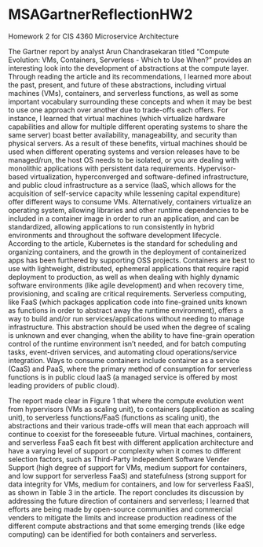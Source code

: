 # MSAGartnerReflectionHW2
Homework 2 for CIS 4360 Microservice Architecture

The Gartner report by analyst Arun Chandrasekaran titled “Compute Evolution: VMs, Containers, Serverless - Which to Use When?” provides an interesting look into the development of abstractions at the compute layer. Through reading the article and its recommendations, I learned more about the past, present, and future of these abstractions, including virtual machines (VMs), containers, and serverless functions, as well as some important vocabulary surrounding these concepts and when it may be best to use one approach over another due to trade-offs each offers. For instance, I learned that virtual machines (which virtualize hardware capabilities and allow for multiple different operating systems to share the same server) boast better availability, manageability, and security than physical servers. As a result of these benefits, virtual machines should be used when different operating systems and version releases have to be managed/run, the host OS needs to be isolated, or you are dealing with monolithic applications with persistent data requirements. Hypervisor-based virtualization, hyperconverged and software-defined infrastructure, and public cloud infrastructure as a service (IaaS, which allows for the acquisition of self-service capacity while lessening capital expenditure) offer different ways to consume VMs. Alternatively, containers virtualize an operating system, allowing libraries and other runtime dependencies to be included in a container image in order to run an application, and can be standardized, allowing applications to run consistently in hybrid environments and throughout the software development lifecycle. According to the article, Kubernetes is the standard for scheduling and organizing containers, and the growth in the deployment of containerized apps has been furthered by supporting OSS projects. Containers are best to use with lightweight, distributed, ephemeral applications that require rapid deployment to production, as well as when dealing with highly dynamic software environments (like agile development) and when recovery time, provisioning, and scaling are critical requirements. Serverless computing, like FaaS (which packages application code into fine-grained units known as functions in order to abstract away the runtime environment), offers a way to build and/or run services/applications without needing to manage infrastructure. This abstraction should be used when the degree of scaling is unknown and ever changing, when the ability to have fine-grain operation control of the runtime environment isn’t needed, and for batch computing tasks, event-driven services, and automating cloud operations/service integration. Ways to consume containers include container as a service (CaaS) and PaaS, where the primary method of consumption for serverless functions is in public cloud IaaS (a managed service is offered by most leading providers of public cloud). 

The report made clear in Figure 1 that where the compute evolution went from hypervisors (VMs as scaling unit), to containers (application as scaling unit), to serverless functions/FaaS (functions as scaling unit), the abstractions and their various trade-offs will mean that each approach will continue to coexist for the foreseeable future. Virtual machines, containers, and serverless FaaS each fit best with different application architecture and have a varying level of support or complexity when it comes to different selection factors, such as Third-Party Independent Software Vender Support (high degree of support for VMs, medium support for containers, and low support for serverless FaaS) and statefulness (strong support for data integrity for VMs, medium for containers, and low for serverless FaaS), as shown in Table 3 in the article. The report concludes its discussion by addressing the future direction of containers and serverless; I learned that efforts are being made by open-source communities and commercial venders to mitigate the limits and increase production readiness of the different compute abstractions and that some emerging trends (like edge computing) can be identified for both containers and serverless.
